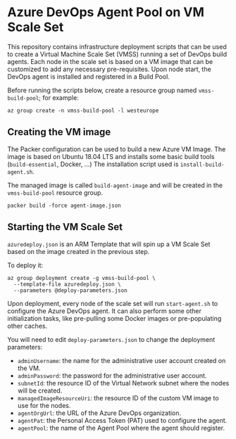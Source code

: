 # Azure DevOps Agent Pool on VM Scale Set

This repository contains infrastructure deployment scripts that can be used to create a Virtual Machine Scale Set (VMSS) running a set of DevOps build agents. Each node in the scale set is based on a VM image that can be customized to add any necessary pre-requisites. Upon node start, the DevOps agent is installed and registered in a Build Pool.

Before running the scripts below, create a resource group named `vmss-build-pool`; for example:

```
az group create -n vmss-build-pool -l westeurope
```

## Creating the VM image

The Packer configuration can be used to build a new Azure VM Image. The image is based on Ubuntu 18.04 LTS and installs some basic build tools (`build-essential`, Docker, ...) The installation script used is `install-build-agent.sh`.

The managed image is called `build-agent-image` and will be created in the `vmss-build-pool` resource group.

```
packer build -force agent-image.json
```

## Starting the VM Scale Set

`azuredeploy.json` is an ARM Template that will spin up a VM Scale Set based on the image created in the previous step.

To deploy it:

```
az group deployment create -g vmss-build-pool \
  --template-file azuredeploy.json \
  --parameters @deploy-parameters.json
```

Upon deployment, every node of the scale set will run `start-agent.sh` to configure the Azure DevOps agent. It can also perform some other initialization tasks, like pre-pulling some Docker images or pre-populating other caches.

You will need to edit `deploy-parameters.json` to change the deployment parameters:

- `adminUsername`: the name for the administrative user account created on the VM.
- `adminPassword`: the password for the administrative user account.
- `subnetId`: the resource ID of the Virtual Network subnet where the nodes will be created.
- `managedImageResourceUri`: the resource ID of the custom VM image to use for the nodes.
- `agentOrgUrl`: the URL of the Azure DevOps organization.
- `agentPat`: the Personal Access Token (PAT) used to configure the agent.
- `agentPool`: the name of the Agent Pool where the agent should register.
